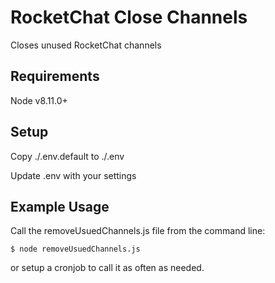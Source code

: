 # RocketChat Close Channels
Closes unused RocketChat channels


## Requirements
Node v8.11.0+

## Setup

Copy ./.env.default to ./.env

Update .env with your settings


## Example Usage

Call the removeUsuedChannels.js file from the command line:

    $ node removeUsuedChannels.js


or setup a cronjob to call it as often as needed.
